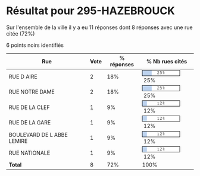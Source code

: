 # Résultat pour 295-HAZEBROUCK

Sur l'ensemble de la ville il y a eu 11 réponses dont 8 réponses avec une rue citée (72%)

6 points noirs identifiés

| Rue | Vote | % réponses | % Nb rues cités|
|-----|------|------------|----------------|
| RUE D AIRE | 2 | 18% | <img src="../../img/bar_25.gif" />&nbsp;25%|
| RUE NOTRE DAME | 2 | 18% | <img src="../../img/bar_25.gif" />&nbsp;25%|
| RUE DE LA CLEF | 1 | 9% | <img src="../../img/bar_12.gif" />&nbsp;12%|
| RUE DE LA GARE | 1 | 9% | <img src="../../img/bar_12.gif" />&nbsp;12%|
| BOULEVARD DE L ABBE LEMIRE | 1 | 9% | <img src="../../img/bar_12.gif" />&nbsp;12%|
| RUE NATIONALE | 1 | 9% | <img src="../../img/bar_12.gif" />&nbsp;12%|
| **Total** | 8 | 72% | 100%|
